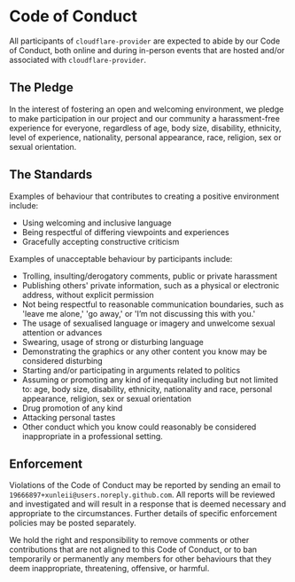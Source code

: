 # Code of Conduct

All participants of `cloudflare-provider` are expected to abide by our Code of Conduct, both online and during
in-person events that are hosted and/or associated with `cloudflare-provider`.

## The Pledge

In the interest of fostering an open and welcoming environment, we pledge to make participation in our project
and our community a harassment-free experience for everyone, regardless of age, body size, disability, ethnicity,
level of experience, nationality, personal appearance, race, religion, sex or sexual orientation.

## The Standards

Examples of behaviour that contributes to creating a positive environment include:

- Using welcoming and inclusive language
- Being respectful of differing viewpoints and experiences
- Gracefully accepting constructive criticism

Examples of unacceptable behaviour by participants include:

- Trolling, insulting/derogatory comments, public or private harassment
- Publishing others' private information, such as a physical or electronic address, without explicit permission
- Not being respectful to reasonable communication boundaries, such as 'leave me alone,' 'go away,' or 'I’m not
  discussing this with you.'
- The usage of sexualised language or imagery and unwelcome sexual attention or advances
- Swearing, usage of strong or disturbing language
- Demonstrating the graphics or any other content you know may be considered disturbing
- Starting and/or participating in arguments related to politics
- Assuming or promoting any kind of inequality including but not limited to: age, body size, disability, ethnicity,
  nationality and race, personal appearance, religion, sex or sexual orientation
- Drug promotion of any kind
- Attacking personal tastes
- Other conduct which you know could reasonably be considered inappropriate in a professional setting.

## Enforcement

Violations of the Code of Conduct may be reported by sending an email to `19666897+xunleii@users.noreply.github.com`.
All reports will be reviewed and investigated and will result in a response that is deemed necessary and appropriate
to the circumstances. Further details of specific enforcement policies may be posted separately.

We hold the right and responsibility to remove comments or other contributions that are not aligned to this Code of
Conduct, or to ban temporarily or permanently any members for other behaviours that they deem inappropriate,
threatening, offensive, or harmful.
